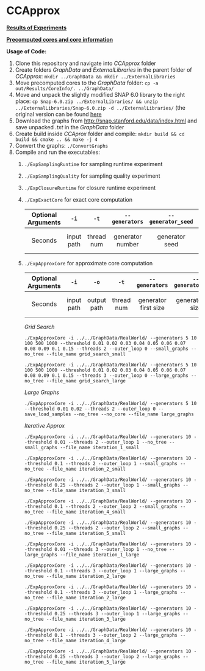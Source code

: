 # CCApprox

**[Results of Experiments](out/Results/)**

**[Precomputed cores and core information](out/Results/CoreInfo)** 

**Usage of Code:**

1. Clone this repository and navigate into *CCApprox* folder
2. Create folders *GraphData* and *ExternalLibraries* in the parent folder of *CCApprox*: ```mkdir ../GraphData && mkdir ../ExternalLibraries```
3. Move precomputed cores to the *GraphData* folder: ```cp -a out/Results/CoreInfo/. ../GraphData/``` 
4. Move and unpack the slightly modified SNAP 6.0 library to the right place: ```cp Snap-6.0.zip ../ExternalLibraries/ && unzip ../ExternalLibraries/Snap-6.0.zip -d ../ExternalLibraries/``` (the original version can be found [here](http://snap.stanford.edu/releases/Snap-6.0.zip)
6. Download the graphs from http://snap.stanford.edu/data/index.html and save unpacked *.txt* in the *GraphData* folder
7. Create build inside *CCAprox* folder and compile:
   ```mkdir build && cd build && cmake .. && make -j 4```
7. Convert the graphs: ```./ConvertGraphs```
8. Compile and run the executables:
   1. ```./ExpSamplingRuntime``` for sampling runtime experiment
   2. ```./ExpSamplingQuality``` for sampling quality experiment
   3. ```./ExpClosureRuntime``` for closure runtime experiment
   4. ```./ExpExactCore``` for exact core computation
    
       | Optional Arguments | ```-i```  | ```-t```  | ```--generators``` | ```--generator_seed``` | ```--core_iterations``` | ```--max_nodes``` | ```--max_edges``` |
       | :---:   | :-: | :-: | :------------: | :-----------------: | :------------------: | :------------: | :------------: |
       | Seconds | input path | thread num | generator number | generator seed | iterations of the core | max graph size | max graph edges |
   5. ```./ExpApproxCore``` for approximate core computation
   
       | Optional Arguments | ```-i```  | ```-o```  | ```-t```  | ```--generators``` | ```--generators_end```| ```--generators_step``` | ```--generator_seed``` | ```--threshold``` | ```--threshold_end``` | ```--threshold_step``` | ```--core_iterations```  | ```--samples``` | ```--sample_seed```  | ```--max_nodes``` | ```--max_edges``` |
       | :---:   | :-: | :-: | :-: | :------------: | :-----------------: | :------------------: | :------------------: | :------------------: | :------------------: | :------------------: | :------------------: | :------------: | :------------: | :------------: | :------------: |
       | Seconds | input path | output path | thread num | generator first size | generator last size | generator step size | generator seed | threshold smallest size | threshold largest size | threshold step | iterations of the core | number of samples | sample seed | max graph size | max graph edges |
       
       *Grid Search*
    
       ```./ExpApproxCore -i ../../GraphData/RealWorld/ --generators 5 10 100 500 1000 --threshold 0.01 0.02 0.03 0.04 0.05 0.06 0.07 0.08 0.09 0.1 0.15 --threads 2 --outer_loop 0 --small_graphs --no_tree --file_name grid_search_small```
    
       ```./ExpApproxCore -i ../../GraphData/RealWorld/ --generators 5 10 100 500 1000 --threshold 0.01 0.02 0.03 0.04 0.05 0.06 0.07 0.08 0.09 0.1 0.15 --threads 3 --outer_loop 0 --large_graphs --no_tree --file_name grid_search_large```
    
       *Large Graphs*
    
       ```./ExpApproxCore -i ../../GraphData/RealWorld/ --generators 5 10 --threshold 0.01 0.02 --threads 2 --outer_loop 0 --save_load_samples --no_tree --no_core --file_name large_graphs```
      
       *Iterative Approx*
   
       ```./ExpApproxCore -i ../../GraphData/RealWorld/ --generators 10 --threshold 0.01 --threads 2 --outer_loop 1 --no_tree --small_graphs --file_name iteration_1_small```
      
       ```./ExpApproxCore -i ../../GraphData/RealWorld/ --generators 10 --threshold 0.1 --threads 2 --outer_loop 1 --small_graphs --no_tree --file_name iteration_2_small```
    
       ```./ExpApproxCore -i ../../GraphData/RealWorld/ --generators 10 --threshold 0.25 --threads 2 --outer_loop 1 --small_graphs --no_tree --file_name iteration_3_small```
    
       ```./ExpApproxCore -i ../../GraphData/RealWorld/ --generators 10 --threshold 0.1 --threads 2 --outer_loop 2 --small_graphs --no_tree --file_name iteration_4_small```
    
       ```./ExpApproxCore -i ../../GraphData/RealWorld/ --generators 10 --threshold 0.25 --threads 2 --outer_loop 2 --small_graphs --no_tree --file_name iteration_5_small```
    
       ```./ExpApproxCore -i ../../GraphData/RealWorld/ --generators 10 --threshold 0.01 --threads 3 --outer_loop 1 --no_tree --large_graphs --file_name iteration_1_large```
    
       ```./ExpApproxCore -i ../../GraphData/RealWorld/ --generators 10 --threshold 0.1 --threads 3 --outer_loop 1 --large_graphs --no_tree --file_name iteration_2_large```

       ```./ExpApproxCore -i ../../GraphData/RealWorld/ --generators 10 --threshold 0.1 --threads 3 --outer_loop 1 --large_graphs --no_tree --file_name iteration_2_large```
     
       ```./ExpApproxCore -i ../../GraphData/RealWorld/ --generators 10 --threshold 0.25 --threads 3 --outer_loop 1 --large_graphs --no_tree --file_name iteration_3_large```
    
       ```./ExpApproxCore -i ../../GraphData/RealWorld/ --generators 10 --threshold 0.1 --threads 3 --outer_loop 2 --large_graphs --no_tree --file_name iteration_4_large```

       ```./ExpApproxCore -i ../../GraphData/RealWorld/ --generators 10 --threshold 0.25 --threads 3 --outer_loop 2 --large_graphs --no_tree --file_name iteration_5_large```
